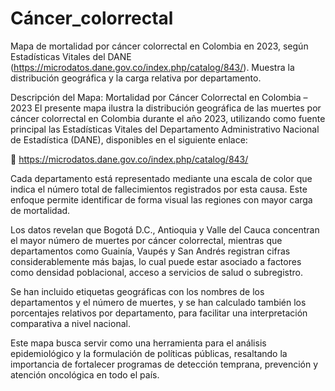 # Cáncer_colorrectal
Mapa de mortalidad por cáncer colorrectal en Colombia en 2023, según Estadísticas Vitales del DANE (https://microdatos.dane.gov.co/index.php/catalog/843/). Muestra la distribución geográfica y la carga relativa por departamento.

Descripción del Mapa: Mortalidad por Cáncer Colorrectal en Colombia – 2023
El presente mapa ilustra la distribución geográfica de las muertes por cáncer colorrectal en Colombia durante el año 2023, utilizando como fuente principal las Estadísticas Vitales del Departamento Administrativo Nacional de Estadística (DANE), disponibles en el siguiente enlace:

🔗 https://microdatos.dane.gov.co/index.php/catalog/843/

Cada departamento está representado mediante una escala de color que indica el número total de fallecimientos registrados por esta causa. Este enfoque permite identificar de forma visual las regiones con mayor carga de mortalidad.

Los datos revelan que Bogotá D.C., Antioquia y Valle del Cauca concentran el mayor número de muertes por cáncer colorrectal, mientras que departamentos como Guainía, Vaupés y San Andrés registran cifras considerablemente más bajas, lo cual puede estar asociado a factores como densidad poblacional, acceso a servicios de salud o subregistro.

Se han incluido etiquetas geográficas con los nombres de los departamentos y el número de muertes, y se han calculado también los porcentajes relativos por departamento, para facilitar una interpretación comparativa a nivel nacional.

Este mapa busca servir como una herramienta para el análisis epidemiológico y la formulación de políticas públicas, resaltando la importancia de fortalecer programas de detección temprana, prevención y atención oncológica en todo el país.
